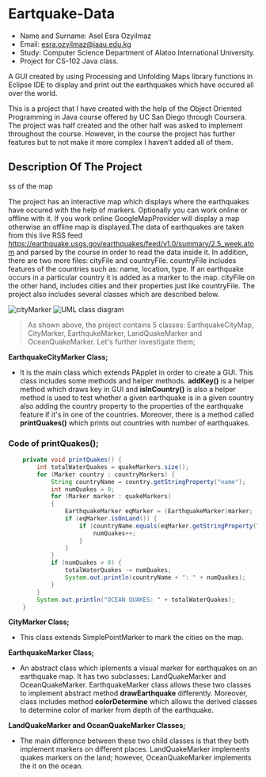Eartquake-Data
==================================================================

- Name and Surname: Asel Esra Ozyilmaz
- Email: esra.ozyilmaz@iaau.edu.kg
- Study: Computer Science Department of Alatoo International University.
- Project for CS-102 Java class.

A GUI created by using Processing and Unfolding Maps library functions in Eclipse IDE to display and print out the earthquakes which have occured all over the world.

This is a project that I have created with the help of the Object Oriented Programming in Java course offered by 
UC San Diego through Coursera. The project was half created and the other half was asked to implement throughout the course. However, in the course the project has further features but to not make it more complex I haven't added all of them.

## Description Of The Project

ss of the map

The project has an interactive map which displays where the earthquakes have occured with the help of markers. Optionally you can work online or offline with it. If you work online GoogleMapProvider will display a map otherwise an offline map is displayed.The data of earthquakes are taken from this live RSS feed https://earthquake.usgs.gov/earthquakes/feed/v1.0/summary/2.5_week.atom and parsed by the course in order to read the data inside it. In addition, there are two more files: cityFile and countryFile. countryFile includes features of the countries such as: name, location, type. If an earthquake occurs in a particular country it is added as a marker to the map. cityFile on the other hand, includes cities and their properties just like countryFile. The project also includes several classes which are described below.

![cityMarker](https://user-images.githubusercontent.com/64264345/81471618-325a4780-9214-11ea-8e99-df2282f58376.png) ![UML class diagram](https://user-images.githubusercontent.com/64264345/81473170-8c600a80-921e-11ea-9533-7f2078ac851e.png)

> As shown above, the project contains 5 classes: EarthquakeCityMap, CityMarker, EarthqukeMarker, LandQuakeMarker and OceanQuakeMarker. Let's further investigate them;

**EarthquakeCityMarker Class;**

- It is the main class which extends PApplet in order to create a GUI. This class includes some methods and helper methods. **addKey()** is a helper method which draws key in GUI and **isInCountry()** is also a helper method is used to test whether a given earthquake is in a given country also adding the country property to the properties of the earthquake feature if it's in one of the countries. Moreover, there is a method called **printQuakes()** which prints out countries with number of earthquakes. 

### Code of printQuakes();

``` Java	
	private void printQuakes() {
		int totalWaterQuakes = quakeMarkers.size();
		for (Marker country : countryMarkers) {
			String countryName = country.getStringProperty("name");
			int numQuakes = 0;
			for (Marker marker : quakeMarkers)
			{
				EarthquakeMarker eqMarker = (EarthquakeMarker)marker;
				if (eqMarker.isOnLand()) {
					if (countryName.equals(eqMarker.getStringProperty("country"))) {
						numQuakes++;
					}
				}
			}
			if (numQuakes > 0) {
				totalWaterQuakes -= numQuakes;
				System.out.println(countryName + ": " + numQuakes);
			}
		}
		System.out.println("OCEAN QUAKES: " + totalWaterQuakes);
	}
```



**CityMarker Class;**
 
- This class extends SimplePointMarker to mark the cities on the map.

**EarthquakeMarker Class;**

- An abstract class which iplements a visual marker for earthquakes on an earthquake map. It has two subclasses: LandQuakeMarker and OceanQuakeMarker. EarthquakeMarker class allows these two classes to implement abstract method **drawEarthquake** differently. Moreover, class includes method **colorDetermine** which allows the derived classes to determine color of marker from depth of the earthquake.

**LandQuakeMarker and OceanQuakeMarker Classes;**

- The main difference between these two child classes is that they both implement markers on different places. LandQuakeMarker implements quakes markers  on the land; however, OceanQuakeMarker implements the it on the ocean.

